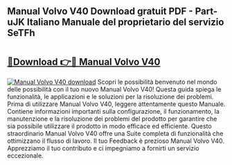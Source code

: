 ## Manual Volvo V40 Download gratuit PDF - Part-uJK Italiano Manuale del proprietario del servizio SeTFh

# <h2><a href="http://df9g55.blite.top/?on=Manual+Volvo+V40">🔗Download 👉🔴 Manual Volvo V40</a></h2>

[![Manual Volvo V40 download](https://i.imgur.com/lujVjoI.png)](http://df9g55.blite.top/?on=Manual+Volvo+V40)
Scopri le possibilità benvenuto nel mondo delle possibilità con il tuo nuovo Manual Volvo V40! Questa guida spiega le funzionalità, le applicazioni e le soluzioni per la risoluzione dei problemi. Prima di utilizzare Manual Volvo V40, leggere attentamente questo Manuale. Contiene informazioni importanti sulla configurazione, il funzionamento, la manutenzione e la risoluzione dei problemi del prodotto per garantire che sia possibile utilizzare il prodotto in modo efficace ed efficiente. Questo straordinario Manual Volvo V40 offre una Suite completa di funzionalità che ottimizzano il flusso di lavoro. Il tuo Feedback è prezioso Manual Volvo V40. Apprezziamo il tuo contributo e ci impegniamo a fornirti un servizio eccezionale.
